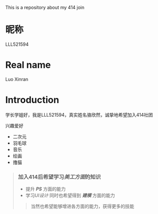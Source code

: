 This is a repository about my 414 join
# 昵称
LLL521594
# Real name
Luo Xinran
# Introduction
学长学姐好，我是LLL521594，真实姓名骆欣然，诚挚地希望加入414社团

兴趣爱好
- 二次元
- 羽毛球
- 音乐
- 绘画
- 撸猫

> ###  加入414后希望学习*美工方面*的知识
> - 提升 ***PS*** 方面的能力
> - 学习*UI设计*
>同时也希望得到 ***建模*** 方面的能力
>>当然也希望能够增进各方面的能力，获得更多的技能

